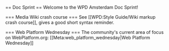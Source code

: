 == Doc Sprint ==
Welcome to the WPD Amsterdam Doc Sprint!

=== Media Wiki crash course ===
See [[WPD:Style Guide/Wiki markup crash course]], gives a good short syntax reminder.

=== Web Platform Wednesday ===
The community's current area of focus on WebPlatform.org: [[Meta:web_platform_wednesday|Web Platform Wednesday]]